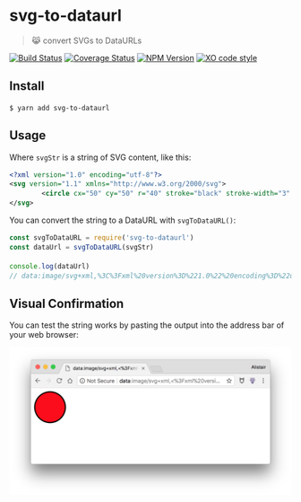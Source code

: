 # svg-to-dataurl

> 😹 convert SVGs to DataURLs

[![Build Status](https://travis-ci.org/F1LT3R/svg-to-dataurl.svg?branch=master)](https://travis-ci.org/F1LT3R/svg-to-dataurl)
[![Coverage Status](https://coveralls.io/repos/github/F1LT3R/svg-to-dataurl/badge.svg?branch=master)](https://coveralls.io/github/F1LT3R/svg-to-dataurl?branch=master)
[![NPM Version](https://img.shields.io/npm/v/svg-to-dataurl.svg)](https://www.npmjs.com/package/svg-to-dataurl)
[![XO code style](https://img.shields.io/badge/code_style-XO-5ed9c7.svg)](https://github.com/sindresorhus/xo)

## Install

```
$ yarn add svg-to-dataurl
```

## Usage

Where `svgStr` is a string of SVG content, like this:

```xml
<?xml version="1.0" encoding="utf-8"?>
<svg version="1.1" xmlns="http://www.w3.org/2000/svg">
		<circle cx="50" cy="50" r="40" stroke="black" stroke-width="3" fill="red" />
</svg>
```

You can convert the string to a DataURL with `svgToDataURL()`:

```js
const svgToDataURL = require('svg-to-dataurl')
const dataUrl = svgToDataURL(svgStr)

console.log(dataUrl)
// data:image/svg+xml,%3C%3Fxml%20version%3D%221.0%22%20encoding%3D%22utf-8%22%3F%3E%3Csvg%20version%3D%221.1%22%20xmlns%3D%22http%3A%2F%2Fwww.w3.org%2F2000%2Fsvg%22%3E%3Ccircle%20cx%3D%2250%22%20cy%3D%2250%22%20r%3D%2240%22%20stroke%3D%22black%22%20stroke-width%3D%223%22%20fill%3D%22red%22%20%2F%3E%3C%2Fsvg%3E
```

## Visual Confirmation

You can test the string works by pasting the output into the address bar of your web browser:

![Browser Example](browser-example.png)
